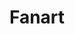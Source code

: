 ---
title: "Fanart"
permalink: /artworks/fanart/
arts:
# Column 1
- image: "assets/images/edgalo.jpg"
  order: "1"
  title: "edgalo"
  artist: "maKKi"
  description: # this is my artowrk description
- image: "assets/images/mauricio.jpg"
  order: "2"
  title: "mauricio"
  artist: "maKKi"
  description: # this is my artowrk description
- image: "assets/images/yoko.jpg"
  order: "3"
  title: "yoko"
  artist: "maKKi"
  description: # this is my artowrk description
- image: "assets/images/2024.11.05-Astolfo bunny fit.png."
  order: "5"
  title: "astolfo fanart"
  artist: "maKKi"
  description: # this is my artowrk description
---